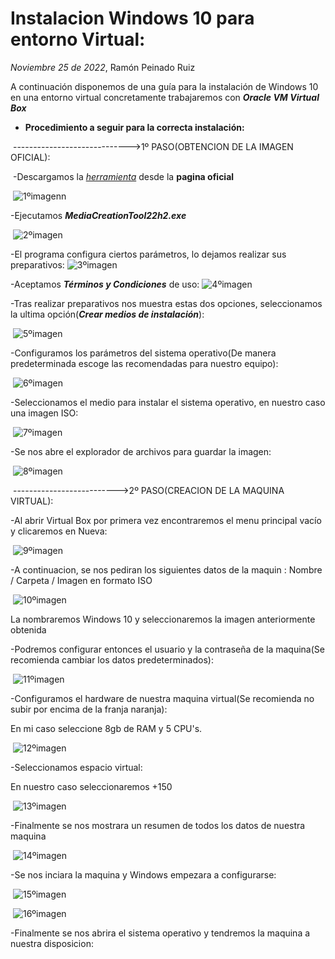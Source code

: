 # Instalacion Windows 10 para entorno Virtual:
*Noviembre 25 de 2022*, Ramón Peinado Ruiz



A continuación disponemos de una guía para la instalación de Windows 10 en una entorno virtual concretamente trabajaremos con ***Oracle VM Virtual Box***


- **Procedimiento a seguir para la correcta instalación:**

​	----------------------------->1º PASO(OBTENCION DE LA IMAGEN OFICIAL):

​	-Descargamos la *[herramienta](https://www.microsoft.com/es-es/software-download/windows10)* desde la **pagina oficial**

​	![1ºimagenn](/img/1ºimagenn.png)

-Ejecutamos ***MediaCreationTool22h2.exe***

​	![2ºimagen](/img/2ºimagen.png)

-El programa configura ciertos parámetros, lo dejamos realizar sus preparativos:
	![3ºimagen](/img/3ºimagen.png)

-Aceptamos ***Términos y Condiciones*** de uso:
	![4ºimagen](/img/4ºimagen.png)

-Tras realizar preparativos nos muestra estas dos opciones, seleccionamos la ultima opción(***Crear medios de instalación***):

​	![5ºimagen](/img/5ºimagen.png)

-Configuramos los parámetros del sistema operativo(De manera predeterminada escoge las recomendadas para nuestro equipo):

​	![6ºimagen](/img/6ºimagen.png)

-Seleccionamos el medio para instalar el sistema operativo, en nuestro caso una imagen ISO:

​	![7ºimagen](/img/7ºimagen.png)

-Se nos abre el explorador de archivos para guardar la imagen:

​	![8ºimagen](/img/8ºimagen.png)



​	-------------------------->2º PASO(CREACION DE LA MAQUINA VIRTUAL):

-Al abrir Virtual Box por primera vez encontraremos el menu principal vacío y clicaremos en Nueva:

​	![9ºimagen](/img/9ºimagen.png)

-A continuacion, se nos pediran los siguientes datos de la maquin :
Nombre / Carpeta / Imagen en formato ISO

​	![10ºimagen](/img/10ºimagen.png)

La nombraremos Windows 10 y seleccionaremos la imagen anteriormente obtenida


-Podremos configurar entonces el usuario y la contraseña de la maquina(Se recomienda cambiar los datos predeterminados):

​	![11ºimagen](/img/11ºimagen.png)

-Configuramos el hardware de nuestra maquina virtual(Se recomienda no subir por encima de la franja naranja):

En mi caso seleccione 8gb de RAM y 5 CPU's.

​	![12ºimagen](/img/12ºimagen.png)

-Seleccionamos espacio virtual:

En nuestro caso seleccionaremos +150

​	![13ºimagen](/img/13ºimagen.png)

-Finalmente se nos mostrara un resumen de todos los datos de nuestra maquina

​	![14ºimagen](/img/14ºimagen.png)

-Se nos inciara la maquina y Windows empezara a configurarse:

​	![15ºimagen](/img/15ºimagen.png)

​	![16ºimagen](/img/16ºimagen.png)

-Finalmente se nos abrira el sistema operativo y tendremos la maquina a nuestra disposicion:








